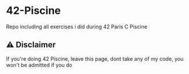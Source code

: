# 42-Piscine

Repo including all exercises i did during 42 Paris C Piscine

## ⚠️ Disclaimer

If you're doing 42 Piscine, leave this page, dont take any of my code, you won't be admitted if you do
